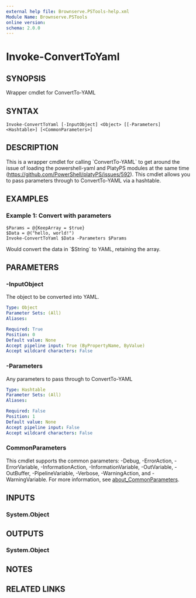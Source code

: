 ```yaml
---
external help file: Brownserve.PSTools-help.xml
Module Name: Brownserve.PSTools
online version:
schema: 2.0.0
---
```


# Invoke-ConvertToYaml

## SYNOPSIS
Wrapper cmdlet for ConvertTo-YAML

## SYNTAX

```
Invoke-ConvertToYaml [-InputObject] <Object> [[-Parameters] <Hashtable>] [<CommonParameters>]
```

## DESCRIPTION
This is a wrapper cmdlet for calling \`ConvertTo-YAML\` to get around the issue of loading the powershell-yaml and PlatyPS modules at the same time (https://github.com/PowerShell/platyPS/issues/592).
This cmdlet allows you to pass parameters through to ConvertTo-YAML via a hashtable.

## EXAMPLES

### Example 1: Convert with parameters
```
$Params = @{KeepArray = $true}
$Data = @("hello, world!")
Invoke-ConvertToYaml $Data -Parameters $Params
```

Would convert the data in \`$String\` to YAML, retaining the array.

## PARAMETERS

### -InputObject
The object to be converted into YAML.

```yaml
Type: Object
Parameter Sets: (All)
Aliases:

Required: True
Position: 0
Default value: None
Accept pipeline input: True (ByPropertyName, ByValue)
Accept wildcard characters: False
```

### -Parameters
Any parameters to pass through to ConvertTo-YAML

```yaml
Type: Hashtable
Parameter Sets: (All)
Aliases:

Required: False
Position: 1
Default value: None
Accept pipeline input: False
Accept wildcard characters: False
```

### CommonParameters
This cmdlet supports the common parameters: -Debug, -ErrorAction, -ErrorVariable, -InformationAction, -InformationVariable, -OutVariable, -OutBuffer, -PipelineVariable, -Verbose, -WarningAction, and -WarningVariable. For more information, see [about_CommonParameters](http://go.microsoft.com/fwlink/?LinkID=113216).

## INPUTS

### System.Object
## OUTPUTS

### System.Object
## NOTES

## RELATED LINKS


